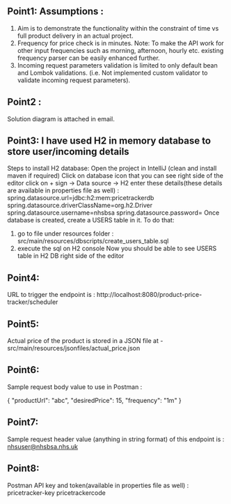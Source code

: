 Point1: Assumptions :
 -------------
1) Aim is to demonstrate the functionality within the constraint of time vs full product delivery in an actual project.  
2) Frequency for price check is in minutes. Note: To make the API work for other input frequencies such as morning, afternoon, hourly etc. existing frequency parser can be easily enhanced further.
3) Incoming request parameters validation is limited to only default bean and Lombok validations. (i.e. Not implemented custom validator to validate incoming request parameters).

Point2 : 
----------
Solution diagram is attached in email.
   
Point3: I have used H2 in memory database to store user/incoming details
-----------
Steps to install H2 database:
Open the project in IntelliJ (clean and install maven if required)
Click on database icon that you can see right side of the editor 
click on + sign -> Data source -> H2
enter these details(these details are available in properties file as well) :
spring.datasource.url=jdbc:h2:mem:pricetrackerdb
spring.datasource.driverClassName=org.h2.Driver
spring.datasource.username=nhsbsa
spring.datasource.password=
Once database is created, create a USERS table in it. To do that:
 1) go to file under resources folder : src/main/resources/dbscripts/create_users_table.sql  
 2) execute the sql on H2 console 
Now you should be able to see USERS table in H2 DB right side of the editor

Point4:
----------
URL to trigger the endpoint is : http://localhost:8080/product-price-tracker/scheduler

Point5: 
----------
Actual price of the product is stored in a JSON file at - src/main/resources/jsonfiles/actual_price.json

Point6:
----------
Sample request body value to use in Postman :  

{   "productUrl": "abc",
    "desiredPrice": 15,
    "frequency": "1m"
}

Point7:
---------
Sample request header value (anything in string format) of this endpoint is :
nhsuser@nhsbsa.nhs.uk

Point8:
---------
Postman API key and token(available in properties file as well) :
pricetracker-key
pricetrackercode
